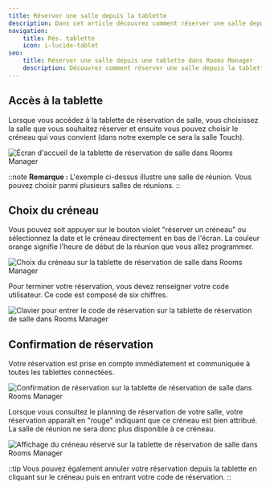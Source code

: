 ```yaml
---
title: Réserver une salle depuis la tablette
description: Dans cet article découvrez comment réserver une salle depuis la tablette située devant la salle dans Rooms Manager.
navigation:
    title: Rés. tablette
    icon: i-lucide-tablet
seo:
    title: Réserver une salle depuis une tablette dans Rooms Manager
    description: Découvrez comment réserver une salle depuis la tablette située devant la salle dans Rooms Manager.
---
```


## Accès à la tablette

Lorsque vous accédez à la tablette de réservation de salle, vous choisissez la salle que vous souhaitez réserver et ensuite vous pouvez choisir le créneau qui vous convient (dans notre exemple ce sera la salle Touch).

![Écran d'accueil de la tablette de réservation de salle dans Rooms Manager](/7-applications/2-rooms-manager/fr-apps-rm-tablet-home.webp)

::note
**Remarque :** L'exemple ci-dessus illustre une salle de réunion. Vous pouvez choisir parmi plusieurs salles de réunions.
::

## Choix du créneau

Vous pouvez soit appuyer sur le bouton violet "réserver un créneau" ou sélectionnez la date et le créneau directement en bas de l'écran. La couleur orange signifie l'heure de début de la réunion que vous allez programmer.

![Choix du créneau sur la tablette de réservation de salle dans Rooms Manager](/7-applications/2-rooms-manager/fr-apps-rm-tablet-creneau.webp)


Pour terminer votre réservation, vous devez renseigner votre code utilisateur. Ce code est composé de six chiffres.

![Clavier pour entrer le code de réservation sur la tablette de réservation de salle dans Rooms Manager](/7-applications/2-rooms-manager/fr-apps-rm-tablet-code.webp)


## Confirmation de réservation

Votre réservation est prise en compte immédiatement et communiquée à toutes les tablettes connectées.

![Confirmation de réservation sur la tablette de réservation de salle dans Rooms Manager](/7-applications/2-rooms-manager/fr-apps-rm-tablet-confirm.webp)

Lorsque vous consultez le planning de réservation de votre salle, votre réservation apparaît en "rouge" indiquant que ce créneau est bien attribué. La salle de réunion ne sera donc plus disponible à ce créneau.

![Affichage du créneau réservé sur la tablette de réservation de salle dans Rooms Manager](/7-applications/2-rooms-manager/fr-apps-rm-tablet-fin.webp)


::tip
Vous pouvez également annuler votre réservation depuis la tablette en cliquant sur le créneau puis en entrant votre code de réservation.
::
